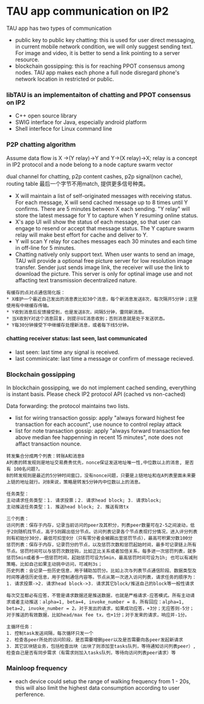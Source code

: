 # TAU app communication on IP2
TAU app has two types of communication
* public key to public key chatting: this is used for user direct messaging, in current mobile network condition, we will only suggest sending text. For image and video, it is better to send a link pointing to a server resource. 
* blockchain gossipping: this is for reaching PPOT consensus among nodes. TAU app makes each phone a full node disregard phone's network location in restricted or public. 

### libTAU is an implementaiton of chatting and PPOT consensus on IP2
* C++ open source library
* SWIG interface for Java, especially android platform
* Shell interfece for Linux command line

### P2P chatting algorithm
Assume data flow is X ->(Y relay)->Y and Y->(X relay)->X; relay is a concept in IP2 protocol and a node belong to a node capture swarm vector

dual channel for chatting, p2p content cashes, p2p signal(non cache),  routing table 最后一个字节不用match, 提供更多信号种类。

* X will maintain a list of self-originated messages with receiving status. For each message, X will send cached message up to 8 times until Y confirms. There are 5 minutes between X each sending. "Y relay" will store the latest message for Y to capture when Y resuming online status. 
* X's app UI will show the status of each message, so that user can engage to resend or accept that message status. The Y capture swarm relay will make best effort for cache and deliver to Y. 
* Y will scan Y relay for caches messages each 30 minutes and each time in off-line for 5 minutes. 
* Chatting natively only support text. When user wants to send an image, TAU will provide a optional free picture server for low resolution image transfer. Sender just sends image link, the receiver will use the link to download the picture. This server is only for optinal image use and not affacting text transmission decentralized nature. 

```
有缓存的点对点通信简化版：
* X维护一个最近自己发出的消息表比如30个消息，每个新消息发送8次，每次隔开5分钟；这里使用有中继缓存传输。
* Y收到消息后反馈接受到，也是发送8次，间隔5分钟，雷同新消息。
* 当X收到Y对这个消息回复，则提示UI消息收到；否则消息就是处于发送状态。
* Y每30分钟接受下中继缓存处理新消息，或者每下线5分钟。
```

#### chatting receiver status: last seen, last communicated
* last seen: last time any signal is received.
* last comminicate: last time a message or confirm of message recieved.

### Blockchain gossipping
In blockchain gossipping, we do not implement cached sending, everything is instant basis. Please check IP2 protocol API (cached vs non-cached)

Data forwarding: the protocol maintains two lists. 
* list for wiring transaction gossip: apply "always forward highest fee transaction for each account", use nounce to control replay attack
* list for note transaction gossip: apply "always forward transaction fee above median fee happenning in recent 15 minutes", note does not affact transaction nounce. 

```
转发集合分成两个列表：转账A和消息B
A列表的转发规则是地址交易费贵优先，nonce保证发送地址唯一性,中位数以上的消息, 是否有 100名问题?。 
B的转发规则是最近的5分钟时间窗口，没有nonce问题，只要是上链地址和在A列表里面未来要上链的地址就行。对B来说，策略是转发5分钟内中位数以上的消息。

任务类型：
主动请求任务类型：1. 请求投票；2. 请求head block; 3. 请求block;
主动推送任务类型：1. 推送head block; 2. 推送有效tx

三个列表：
访问列表：保存于内存，记录当前访问的peer及其积分，列表peer数量可在2-5之间波动，低于2则随机找节点，高于5则踢出低分节点。访问列表记录各个节点表现打分情况，进入评分列表则有初始分30分，最低可扣至0分（只有零分者会被踢出至惩罚节点），最高可积累分数100分
惩罚列表：保存于内存，记录罚分的节点，以及惩罚次数和惩罚起始时间，最多可记录链上所有节点。惩罚时间可以与惩罚次数挂钩，比如正比关系或者加倍关系，每多进一次惩罚列表，就多惩罚5min或者多一倍惩罚时间，起始惩罚可设为5min，最高惩罚时间可设为1h; 也可以有减刑策略，比如自己如果主动挑中访问，可减刑3s；
历史列表：会记录一些历史信息，用于辅助加罚分。比如上次与列表节点通信阶段、数据类型及时间等通信历史信息，用于控制通信内容等。节点从第一次进入访问列表，请求任务的顺序为：1. 请求投票->2. 请求head block->3. 请求其它block/推送自己的block等一般性请求

每次交互都必有应答，不管是请求数据还是推送数据，也就是严格请求-应答模式。所有主动请求或者主动推送：alpha=1, beta=4, invoke_number = 8，所有回应：alpha=1, beta=2, invoke_number = 2。对于发出的请求，如果成功应答，+3分；无应答则-5分；对于推送的有效数据，比如head/max fee tx，也+1分；对于发来的请求，响应并-1分。

主循环任务：
1. 控制task发送间隔，每次循环只发一个
2. 检查各peer所处的访问阶段，是否需要增删peer以及是否需要向各peer发起新请求
3. 其它区块链业务，包括检查出块（出块了则添加至tasks队列，等待通知访问列表peer）,检查自己是否有同步需求（有需求则加入tasks队列，等待向访问列表peer请求）等
```


### Mainloop frequency
* each device could setup the range of walking frequency from 1 - 20s, this will also limit the highest data consumption according to user perference. 
